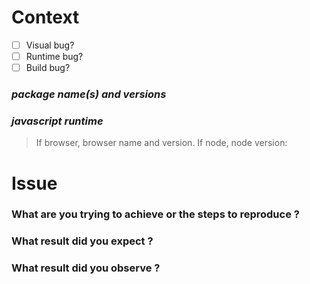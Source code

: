 Context
===

- [ ] Visual bug?
- [ ] Runtime bug?
- [ ] Build bug?

### *package name(s) and versions*

<!-- Answer -->

### *javascript runtime*
> If browser, browser name and version. If node, node version:

<!-- Answer -->

Issue
===

### What are you trying to achieve or the steps to reproduce ?

<!--- Describe your issue here, include any schemas and inputs if needed. -->

### What result did you expect ?

<!-- Answer, include snapshots if possible -->

### What result did you observe ?

<!-- Answer, include snapshots if possible -->
